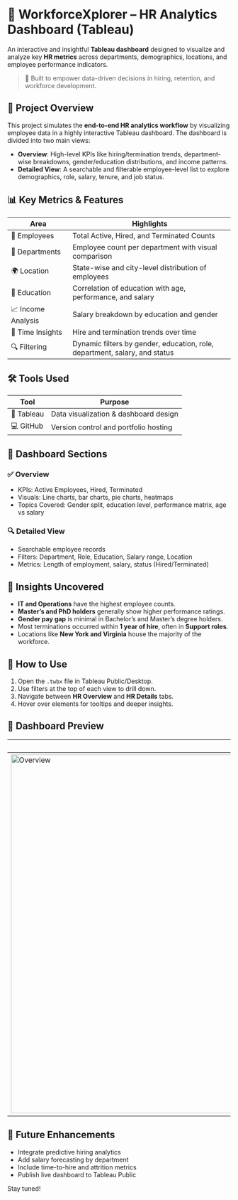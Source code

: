 # 👥 WorkforceXplorer – HR Analytics Dashboard (Tableau)

An interactive and insightful **Tableau dashboard** designed to visualize and analyze key **HR metrics** across departments, demographics, locations, and employee performance indicators.

> 💼 Built to empower data-driven decisions in hiring, retention, and workforce development.

## 📌 Project Overview

This project simulates the **end-to-end HR analytics workflow** by visualizing employee data in a highly interactive Tableau dashboard. The dashboard is divided into two main views:

- **Overview**: High-level KPIs like hiring/termination trends, department-wise breakdowns, gender/education distributions, and income patterns.
- **Detailed View**: A searchable and filterable employee-level list to explore demographics, role, salary, tenure, and job status.

## 📊 Key Metrics & Features

| Area               | Highlights                                                                 |
|--------------------|----------------------------------------------------------------------------|
| 👤 Employees       | Total Active, Hired, and Terminated Counts                                 |
| 🏢 Departments      | Employee count per department with visual comparison                      |
| 🌍 Location         | State-wise and city-level distribution of employees                        |
| 🧠 Education        | Correlation of education with age, performance, and salary                 |
| 📈 Income Analysis  | Salary breakdown by education and gender                                   |
| 📅 Time Insights    | Hire and termination trends over time                                      |
| 🔍 Filtering        | Dynamic filters by gender, education, role, department, salary, and status |

## 🛠 Tools Used

| Tool       | Purpose                          |
|------------|----------------------------------|
| 🧩 Tableau  | Data visualization & dashboard design |
| 💻 GitHub   | Version control and portfolio hosting |

## 📌 Dashboard Sections

### ✅ Overview
- KPIs: Active Employees, Hired, Terminated
- Visuals: Line charts, bar charts, pie charts, heatmaps
- Topics Covered: Gender split, education level, performance matrix, age vs salary

### 🔍 Detailed View
- Searchable employee records
- Filters: Department, Role, Education, Salary range, Location
- Metrics: Length of employment, salary, status (Hired/Terminated)

## 🧠 Insights Uncovered

- **IT and Operations** have the highest employee counts.
- **Master’s and PhD holders** generally show higher performance ratings.
- **Gender pay gap** is minimal in Bachelor’s and Master’s degree holders.
- Most terminations occurred within **1 year of hire**, often in **Support roles**.
- Locations like **New York and Virginia** house the majority of the workforce.

## 📌 How to Use

1. Open the `.twbx` file in Tableau Public/Desktop.
2. Use filters at the top of each view to drill down.
3. Navigate between **HR Overview** and **HR Details** tabs.
4. Hover over elements for tooltips and deeper insights.

## 📸 Dashboard Preview

| Overview | Detailed View |
|----------|--------------|
| <img width="1407" height="807" alt="Overview" src="https://github.com/user-attachments/assets/690d0ea9-bcd7-44df-999f-7f5000dddb6c" /> | <img width="1408" height="811" alt="Details" src="https://github.com/user-attachments/assets/0c4cc741-b1ae-4142-9260-03cf3b8cd6de" /> |

## 🚀 Future Enhancements

- Integrate predictive hiring analytics
- Add salary forecasting by department
- Include time-to-hire and attrition metrics
- Publish live dashboard to Tableau Public

Stay tuned!


